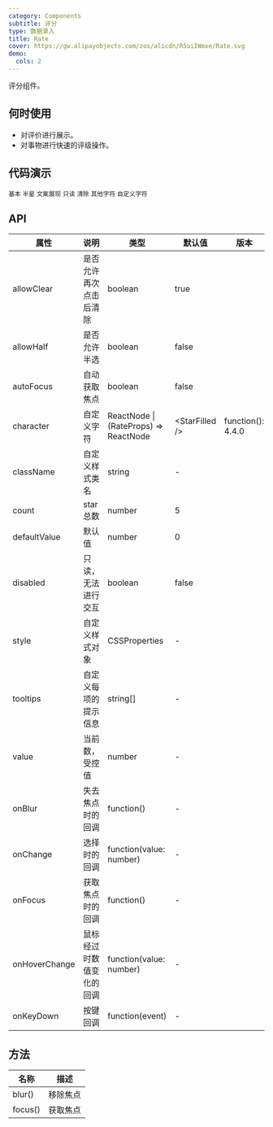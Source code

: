 ```yaml
---
category: Components
subtitle: 评分
type: 数据录入
title: Rate
cover: https://gw.alipayobjects.com/zos/alicdn/R5uiIWmxe/Rate.svg
demo:
  cols: 2
---
```


评分组件。

## 何时使用

- 对评价进行展示。
- 对事物进行快速的评级操作。

## 代码演示

<code src="./demo/basic.tsx">基本</code>
<code src="./demo/half.tsx">半星</code>
<code src="./demo/text.tsx">文案展现</code>
<code src="./demo/disabled.tsx">只读</code>
<code src="./demo/clear.tsx">清除</code>
<code src="./demo/character.tsx">其他字符</code>
<code src="./demo/character-function.tsx">自定义字符</code>

## API

| 属性          | 说明                     | 类型                                  | 默认值            | 版本              |
| ------------- | ------------------------ | ------------------------------------- | ----------------- | ----------------- |
| allowClear    | 是否允许再次点击后清除   | boolean                               | true              |                   |
| allowHalf     | 是否允许半选             | boolean                               | false             |                   |
| autoFocus     | 自动获取焦点             | boolean                               | false             |                   |
| character     | 自定义字符               | ReactNode \| (RateProps) => ReactNode | &lt;StarFilled /> | function(): 4.4.0 |
| className     | 自定义样式类名           | string                                | -                 |                   |
| count         | star 总数                | number                                | 5                 |                   |
| defaultValue  | 默认值                   | number                                | 0                 |                   |
| disabled      | 只读，无法进行交互       | boolean                               | false             |                   |
| style         | 自定义样式对象           | CSSProperties                         | -                 |                   |
| tooltips      | 自定义每项的提示信息     | string\[]                             | -                 |                   |
| value         | 当前数，受控值           | number                                | -                 |                   |
| onBlur        | 失去焦点时的回调         | function()                            | -                 |                   |
| onChange      | 选择时的回调             | function(value: number)               | -                 |                   |
| onFocus       | 获取焦点时的回调         | function()                            | -                 |                   |
| onHoverChange | 鼠标经过时数值变化的回调 | function(value: number)               | -                 |                   |
| onKeyDown     | 按键回调                 | function(event)                       | -                 |                   |

## 方法

| 名称    | 描述     |
| ------- | -------- |
| blur()  | 移除焦点 |
| focus() | 获取焦点 |
